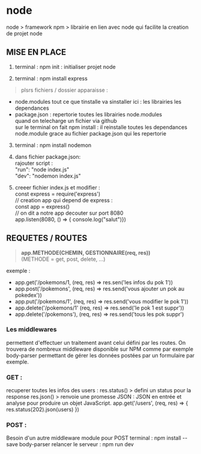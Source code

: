 # node

node > framework 
npm > librairie en lien avec node qui facilite la creation de projet node

## MISE EN PLACE

1. terminal : npm init  : initialiser projet node

2. terminal : npm install express 
> plsrs fichiers / dossier apparaisse :  
  - node.modules tout ce que tinstalle va sinstaller ici : les librairies les dependances   
  - package.json : repertorie toutes les librairies node.modules  
quand on telecharge un fichier via github   
sur le terminal on fait npm install : il reinstalle toutes les dependances node.module grace au fichier package.json qui les repertorie  

3. terminal : npm install nodemon

4. dans fichier package.json:  
rajouter script :  
"run": "node index.js"  
"dev": "nodemon index.js"   

5. creeer fichier index.js et modifier :  
const express = require('express')  
// creation app qui depend de express :  
const app = express()  
// on dit a notre app decouter sur port 8080  
app.listen(8080, () => { console.log("salut")})  


## REQUETES / ROUTES

> **app.METHODE(CHEMIN, GESTIONNAIRE(req, res))**  
> (METHODE = get, post, delete, ...)

exemple :
- app.get('/pokemons/1, (req, res) => res.sen('les infos du pok 1'))
- app.post('/pokemons', (req, res) => res.send('vous ajouter un pok au pokedex'))
- app.put('/pokemons/1', (req, res) => res.send('vous modifier le pok 1'))
- app.delete('/pokemons/1' (req, res) => res.send('le pok 1 est suppr'))
- app.delete('/pokemons'), (req, res) => res.send('tous les pok suppr')

### Les middlewares 
permettent d'effectuer un traitement avant celui défini par les routes. On trouvera de nombreux middleware disponible sur NPM comme par exemple body-parser permettant de gérer les données postées par un formulaire par exemple.

### GET : 
recuperer toutes les infos des users :
    res.status() > defini un status pour la response
    res.json() > renvoie une promesse JSON : JSON en entrée et analyse pour produire un objet JavaScript. 
app.get('/users', (req, res) => {
	res.status(202).json(users)
  })
  
### POST : 
Besoin d'un autre middleware module pour POST 
terminal : npm install --save body-parser
relancer le serveur : npm run dev




